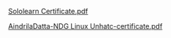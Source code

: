 [Sololearn Certificate.pdf](https://github.com/Aindriladatt/M1_ProjectGoal_Application/files/8010565/Sololearn.Certificate.pdf)


[AindrilaDatta-NDG Linux Unhatc-certificate.pdf](https://github.com/Aindriladatt/M1_ProjectGoal_Application/files/8010572/AindrilaDatta-NDG.Linux.Unhatc-certificate.pdf)



